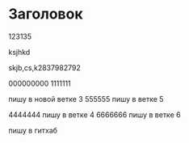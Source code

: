 # Заголовок



123135

ksjhkd

skjb,cs,k2837982792

000000000
1111111

пишу в новой ветке 3
555555 пишу в ветке 5





4444444 пишу в ветке 4
6666666 пишу в ветке 6


пишу в гитхаб
